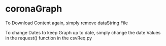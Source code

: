 # coronaGraph

To Download Content again, simply remove dataString File

To change Dates to keep Graph up to date, simply change the date Values in the request() function in the csvReq.py